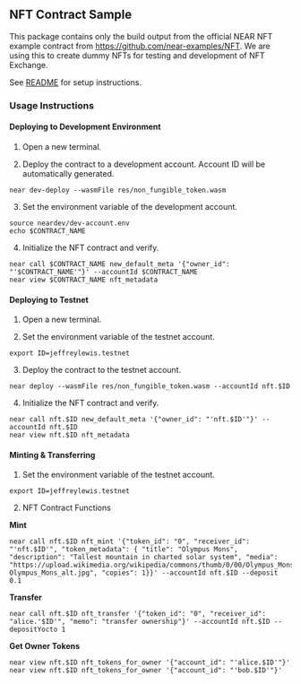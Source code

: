 ## NFT Contract Sample

This package contains only the build output from the official NEAR NFT example contract from https://github.com/near-examples/NFT.
We are using this to create dummy NFTs for testing and development of NFT Exchange.

See [README](https://github.com/SwapStation/swapstation-contracts) for setup instructions.

### Usage Instructions
#### Deploying to Development Environment

1. Open a new terminal.

2. Deploy the contract to a development account. Account ID will be automatically generated.
```
near dev-deploy --wasmFile res/non_fungible_token.wasm
```

3. Set the environment variable of the development account.
```
source neardev/dev-account.env
echo $CONTRACT_NAME
```

4. Initialize the NFT contract and verify.
```
near call $CONTRACT_NAME new_default_meta '{"owner_id": "'$CONTRACT_NAME'"}' --accountId $CONTRACT_NAME
near view $CONTRACT_NAME nft_metadata
```

#### Deploying to Testnet

1. Open a new terminal.

2. Set the environment variable of the testnet account.
```
export ID=jeffreylewis.testnet
```

3. Deploy the contract to the testnet account.
```
near deploy --wasmFile res/non_fungible_token.wasm --accountId nft.$ID
```

4. Initialize the NFT contract and verify.
```
near call nft.$ID new_default_meta '{"owner_id": "'nft.$ID'"}' --accountId nft.$ID
near view nft.$ID nft_metadata
```

#### Minting & Transferring

1. Set the environment variable of the testnet account.
```
export ID=jeffreylewis.testnet
```

2. NFT Contract Functions

**Mint**
```
near call nft.$ID nft_mint '{"token_id": "0", "receiver_id": "'nft.$ID'", "token_metadata": { "title": "Olympus Mons", "description": "Tallest mountain in charted solar system", "media": "https://upload.wikimedia.org/wikipedia/commons/thumb/0/00/Olympus_Mons_alt.jpg/1024px-Olympus_Mons_alt.jpg", "copies": 1}}' --accountId nft.$ID --deposit 0.1
```

**Transfer**
```
near call nft.$ID nft_transfer '{"token_id": "0", "receiver_id": "alice.'$ID'", "memo": "transfer ownership"}' --accountId nft.$ID --depositYocto 1
```

**Get Owner Tokens**
```
near view nft.$ID nft_tokens_for_owner '{"account_id": "'alice.$ID'"}'
near view nft.$ID nft_tokens_for_owner '{"account_id": "'bob.$ID'"}'
```
